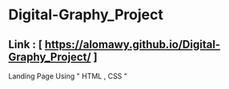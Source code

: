 # Digital-Graphy_Project

## Link : [ https://alomawy.github.io/Digital-Graphy_Project/ ]

Landing Page Using " HTML , CSS "
